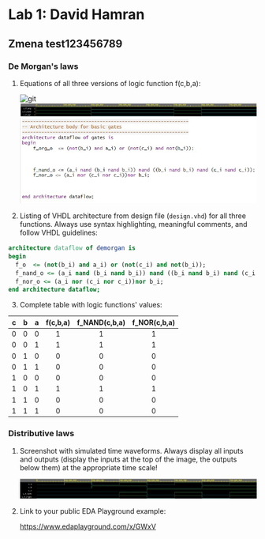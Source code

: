 # Lab 1: David Hamran
## Zmena test123456789

### De Morgan's laws

1. Equations of all three versions of logic function f(c,b,a):


    ![git](images/euqations_math.jpg)
    ![git](images/screen.jpg)
    ![git](images/screeen2.jpg)

    
2. Listing of VHDL architecture from design file (`design.vhd`) for all three functions. Always use syntax highlighting, meaningful comments, and follow VHDL guidelines:

```vhdl
architecture dataflow of demorgan is
begin
  f_o  <= (not(b_i) and a_i) or (not(c_i) and not(b_i));    
  f_nand_o <= (a_i nand (b_i nand b_i)) nand ((b_i nand b_i) nand (c_i nand c_i));
  f_nor_o <= (a_i nor (c_i nor c_i))nor b_i;    
end architecture dataflow;
```

3. Complete table with logic functions' values:

| **c** | **b** |**a** | **f(c,b,a)** | **f_NAND(c,b,a)** | **f_NOR(c,b,a)** |
| :-: | :-: | :-: | :-: | :-: | :-: |
| 0 | 0 | 0 | 1 | 1 | 1 |
| 0 | 0 | 1 | 1 | 1 | 1 |
| 0 | 1 | 0 | 0 | 0 | 0 |
| 0 | 1 | 1 | 0 | 0 | 0 |
| 1 | 0 | 0 | 0 | 0 | 0 |
| 1 | 0 | 1 | 1 | 1 | 1 |
| 1 | 1 | 0 | 0 | 0 | 0 |
| 1 | 1 | 1 | 0 | 0 | 0 |

### Distributive laws

1. Screenshot with simulated time waveforms. Always display all inputs and outputs (display the inputs at the top of the image, the outputs below them) at the appropriate time scale!

   ![git](images/distributive_law.jpg)


2. Link to your public EDA Playground example:

   https://www.edaplayground.com/x/GWxV
